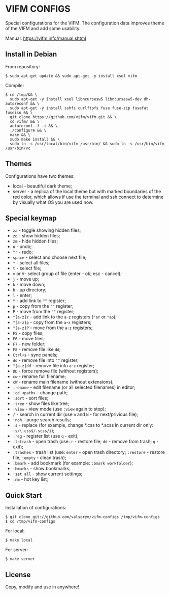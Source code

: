 VIFM CONFIGS
============

Special configurations for the VIFM. The configuration data improves theme of the VIFM and add some usability.

Manual: https://vifm.info/manual.shtml

Install in Debian
-----------------

From repository:

```
$ sudo apt-get update && sudo apt-get -y install xsel vifm
```

Compile:

```
$ cd /tmp/&& \
  sudo apt-get -y install xsel libncursesw5 libncursesw5-dev dh-autoreconf && \
  sudo apt-get -y install sshfs curlftpfs fuse fuse-zip fusefat fuseiso && \
  git clone https://github.com/vifm/vifm.git && \
  cd vifm/ && \
  autoreconf -f -i && \
  ./configure && \
  make && \
  sudo make install && \
  sudo ln -s /usr/local/bin/vifm /usr/bin/ && sudo ln -s /usr/bin/vifm /usr/bin/vc
```

Themes
------

Configurations have two themes:

- local - beautiful dark theme;
- server - a replica of the local theme but with marked boundaries of the red color, which allows if use the terminal and ssh connect to determine by visually what OS you are used now.

Special keymap
--------------

- `za` - toggle showing hidden files;
- `zo` - show hidden files;
- `zm` - hide hidden files;
- `u` - undo;
- `^r` - redo;
- `space` - select and choose next file;
- `*` - select all files;
- `t` - select file;
- `v` or `V`- select group of file (enter - ok; esc - cancel);
- `j` - move up;
- `k` - move down;
- `h` - up directory;
- `l` - enter;
- `Y` - add link to `""` register;
- `p` - copy from the `""` register;
- `P` - move from the `""` register;
- `"[a-z]Y` - add link to the `a`-`z` registers (`"aY` or `"ap`);
- `"[a-z]p` - copy from the `a`-`z` registers;
- `"[a-z]P` - move from the `a`-`z` registers;
- `F5` - copy files;
- `F6` - move files;
- `F7` - new folder;
- `F8` - remove file like `dd`;
- `Ctrl+s` - sync panels;
- `dd` - remove file into `""` register;
- `"[a-z]dd` - remove file into `a`-`z` register;
- `DD` - force remove file (without registers);
- `cw` - rename full filename;
- `cW` - rename main filename (without extensions);
- `:rename` - edit filename (or all selected filenames) in editor;
- `:cd <path>` - change path;
- `:sort` - sort files;
- `:tree` - show files like tree;
- `:view` - view mode (use `:view` again to stop);
- `/` - search in current dir (use `n` and `N` - for next/privious file);
- `:noh` - purge search results;
- `:s` - replace (for example, change *.css to *.scss in current dir only: `:s/\.css$/.scss/i`);
- `:reg` - register list (use `q` - exit);
- `:lstrash` - open trash (use: `r` - restore file; `dd` - remove from trash; `q` - exit);
- `:trashes` - trash list (use: `enter` - open trash directory; `:restore` - restore file; `:empty` - clean trash);
- `:bmark` - add bookmark (for example: `:bmark workfolder`);
- `:bmarks` - show bookmarks;
- `:set all` - show current settings;
- `:nm` - hot key list;

Quick Start
-----------

Installation of configurations:

```
$ git clone git://github.com/valsorym/vifm-configs /tmp/vifm-configs
$ cd /tmp/vifm-configs
```

For local:

```
$ make local
```

For server:

```
$ make server
```

License
-------

Copy, modify and use in anywhere!

